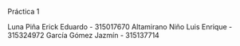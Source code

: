 Práctica 1

Luna Piña Erick Eduardo - 315017670
Altamirano Niño Luis Enrique - 315324972
García Gómez Jazmín - 315137714
